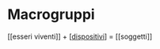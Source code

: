 # Macrogruppi


[[esseri viventi]] + [[dispositivi]] = [[soggetti]]




[//begin]: # "Autogenerated link references for markdown compatibility"
[dispositivi]: dispositivi "Dispositivi"
[//end]: # "Autogenerated link references"